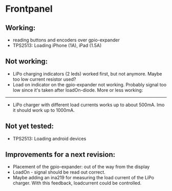 Frontpanel
==========

Working:
--------
 * reading buttons and encoders over gpio-expander
 * TPS2513: Loading iPhone (1A), iPad (1.5A)

Not working:
------------
 * LiPo charging indicators (2 leds) worked first, but not anymore. Maybe too low current resistor used?
 * Load on  indicator on the gpio-expander not working. Probably signal too low since it's taken after loadOn-diode.
More or less working:
---------------------
 * LiPo charger with different load currents works up to about 500mA. Imo it should work up to 1000mA. 

Not yet tested:
---------------
 * TPS2513: Loading android devices

Improvements for a next revision:
---------------------------------
 * Placement of the gpio-expander: out of the way from the display
 * LoadOn - signal should be read out correct.
 * Maybe adding an ina219 for measuring the load current of the LiPo charger. With this feedback, loadcurrent could be controlled.
